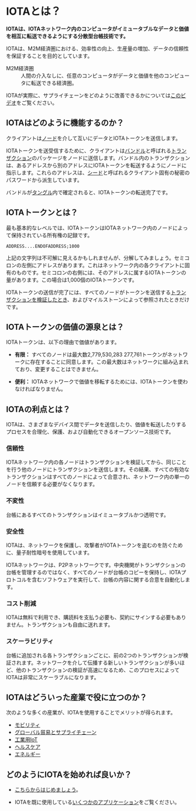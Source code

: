 # IOTAとは？
<!-- # What is IOTA? -->

**IOTAは、IOTAネットワーク内のコンピュータがイミュータブルなデータと価値を相互に転送できるようにする分散型台帳技術です。**
<!-- **IOTA is a distributed ledger technology that allows computers in an IOTA network to transfer immutable data and value among each other.** -->

IOTAは、M2M経済圏における、効率性の向上、生産量の増加、データの信頼性を保証することを目的としています。
<!-- IOTA aims to improve efficiency, increase production, and ensure data integrity in a machine-to-machine economy. -->

<dl><dt>M2M経済圏</dt><dd>人間の介入なしに、任意のコンピュータがデータと価値を他のコンピュータに転送できる経済圏。</dd></dl>
<!-- <dl><dt>machine-to-machine economy</dt><dd>Economy in which any computer can transfer data and value to other computers without human intervention.</dd></dl> -->

IOTAが実際に、サプライチェーンをどのように改善できるかについては[このビデオ](https://www.youtube.com/embed/Gr-LstcDcAw)をご覧ください。
<!-- To see IOTA in action, watch [this video](https://www.youtube.com/embed/Gr-LstcDcAw) about how it can improve supply chains. -->

## IOTAはどのように機能するのか？
<!-- ## How does IOTA work? -->

クライアントは[ノード](../introduction/what-is-a-node.md)を介して互いにデータとIOTAトークンを送信します。
<!-- Clients send data and IOTA tokens to each other through [nodes](../introduction/what-is-a-node.md). -->

IOTAトークンを送受信するために、クライアントは[バンドル](../introduction/what-is-a-bundle.md)と呼ばれる[トランザクション](../introduction/what-is-a-transaction.md)のパッケージをノードに送信します。バンドル内のトランザクションは、あるアドレスから別のアドレスにIOTAトークンを転送するようにノードに指示します。これらのアドレスは、[シード](../introduction/what-is-a-seed.md)と呼ばれるクライアント固有の秘密のパスワードから派生しています。
<!-- To send and receive IOTA tokens, clients send packages of [transactions](../introduction/what-is-a-transaction.md) called [bundles](../introduction/what-is-a-bundle.md) to nodes. The transactions in a bundle instruct the node to transfer IOTA tokens from one address to another. These addresses are derived from a client's unique secret password called a [seed](../introduction/what-is-a-seed.md). -->

バンドルが[タングル](../introduction/what-is-the-tangle.md)内で確定されると、IOTAトークンの転送完了です。
<!-- When the bundle is confirmed in [the Tangle](../introduction/what-is-the-tangle.md), the IOTA tokens are transferred. -->

## IOTAトークンとは？
<!-- ## What is the IOTA token? -->

最も基本的なレベルでは、IOTAトークンはIOTAネットワーク内のノードによって保持されている所有権の記録です。
<!-- At its most basic level, the IOTA token is a record of ownership that's held by the nodes in an IOTA network. -->

    ADDRESS....ENDOFADDRESS;1000

上記の文字列は不可解に見えるかもしれませんが、分解してみましょう。セミコロンの左側にアドレスがあります。これはネットワーク内の各クライアントに固有のものです。セミコロンの右側には、そのアドレスに属するIOTAトークンの量があります。この場合は1,000個のIOTAトークンです。
<!-- These characters might look cryptic, but let's break it down. On the left of the semicolon is an address. These are unique to each client in the network. On the right of the semicolon is an amount of IOTA tokens that belong to that address, in this case 1,000 tokens. -->

IOTAトークンの送信が完了には、すべてのノードがトークンを送信する[トランザクションを検証したとき](root://node-software/0.1/iri/concepts/transaction-validation.md)、およびマイルストーンによって参照されたときだけです。
<!-- You own IOTA tokens only when all nodes [validate the transaction](root://node-software/0.1/iri/concepts/transaction-validation.md) that sent the tokens to you, and when it's referenced by a milestone. -->

## IOTAトークンの価値の源泉とは？
<!-- ## What makes the IOTA token valuable? -->

IOTAトークンは、以下の理由で価値があります。
<!-- The IOTA token is valuable for the following reasons: -->

* **有限：** すべてのノードは最大数2,779,530,283 277,761トークンがネットワークに存在することに同意します。この最大数はネットワークに組み込まれており、変更することはできません。
<!-- * **It's finite:** All nodes agree that a maximum of 2,779,530,283 277,761 tokens exist in the network. This maximum number is built into the network and can't ever be changed. -->
* **便利：** IOTAネットワークで価値を移転するためには、IOTAトークンを使わなければなりません。
<!-- * **It's useful:** To transfer value in an IOTA network, you must use the IOTA token. -->

## IOTAの利点とは？
<!-- ## What are the benefits of IOTA? -->

IOTAは、さまざまなデバイス間でデータを送信したり、価値を転送したりするプロセスを合理化、保護、および自動化できるオープンソース技術です。
<!-- IOTA is an open-source technology that can streamline, secure, and automate any process that sends data or transfers value among different devices. -->

### 信頼性
<!-- ### Trust -->

IOTAネットワーク内の各ノードはトランザクションを検証してから、同じことを行う他のノードにトランザクションを送信します。その結果、すべての有効なトランザクションはすべてのノードによって合意され、ネットワーク内の単一のノードを信頼する必要がなくなります。
<!-- Each node in an IOTA network validates transactions, then sends them to other nodes that do the same. As a result, all valid transactions are agreed on by all nodes, removing the need to trust a single one in the network. -->

### 不変性
<!-- ### Immutability -->

台帳にあるすべてのトランザクションはイミュータブルかつ透明です。
<!-- All transactions in the ledger are immutable and transparent. -->

### 安全性
<!-- ### Security -->

IOTAは、ネットワークを保護し、攻撃者がIOTAトークンを盗むのを防ぐために、量子耐性暗号を使用しています。
<!-- IOTA uses quantum-resistant cryptography to secure the network and prevent attackers from stealing IOTA tokens. -->

IOTAネットワークは、P2Pネットワークです。中央機関がトランザクションの台帳を管理するのではなく、すべてのノードが台帳のコピーを保持し、IOTAプロトコルを含むソフトウェアを実行して、台帳の内容に関する合意を自動化します。
<!-- IOTA networks are peer-to-peer networks. No central authority controls the ledger of transactions, instead all nodes hold a copy and run the software that contains the IOTA protocol to automate the agreement on its contents. -->

### コスト削減
<!-- ### Cost saving -->

IOTAは無料で利用でき、購読料を支払う必要も、契約にサインする必要もありません。トランザクションも自由に送れます。
<!-- IOTA is free to use. You don't need to pay a subscription, or sign a contract. Even transactions are free to send. -->

### スケーラビリティ
<!-- ### Scalability -->

台帳に追加される各トランザクションごとに、前の2つのトランザクションが検証されます。ネットワークを介して伝播する新しいトランザクションが多いほど、他のトランザクションの検証が高速になるため、このプロセスによってIOTAは非常にスケーラブルになります。
<!-- For each transaction that's appended to the ledger, two previous transactions are validated. This process makes IOTA incredibly scalable because the more new transactions that propagate through the network, the faster other transactions are validated. -->

## IOTAはどういった産業で役に立つのか？
<!-- ## For what industries is IOTA useful? -->
次のような多くの産業が、IOTAを使用することでメリットが得られます。
<!-- Many industries such as the following could benefit from using IOTA: -->

* [モビリティ](https://www.iota.org/verticals/mobility-automotive)
* [グローバル貿易とサプライチェーン](https://www.iota.org/verticals/global-trade-supply-chains)
* [工業用IoT](https://www.iota.org/verticals/industrial-iot)
* [ヘルスケア](https://www.iota.org/verticals/ehealth)
* [エネルギー](https://www.iota.org/verticals/smart-energy)
<!-- * [Mobility](https://www.iota.org/verticals/mobility-automotive) -->
<!-- * [Global trade and supply chains](https://www.iota.org/verticals/global-trade-supply-chains) -->
<!-- * [Industrial IoT (Internet of things)](https://www.iota.org/verticals/industrial-iot) -->
<!-- * [Healthcare](https://www.iota.org/verticals/ehealth) -->
<!-- * [Energy](https://www.iota.org/verticals/smart-energy) -->

## どのようにIOTAを始めれば良いか？
<!-- ## How do I get started? -->

* [こちらからはじめましょう](../tutorials/get-started.md)。
<!-- * [Start your IOTA journey](../tutorials/get-started.md) -->

* IOTAを既に使用している[いくつかのアプリケーション](../references/use-cases.md)をご覧ください。
<!-- * Take a look at some [applications that are already using IOTA](../references/use-cases.md) -->
